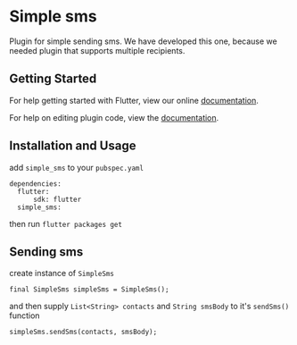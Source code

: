 # Simple sms

Plugin for simple sending sms. We have developed this one, because we needed plugin that supports 
multiple recipients. 

## Getting Started

For help getting started with Flutter, view our online
[documentation](https://flutter.io/).

For help on editing plugin code, view the [documentation](https://flutter.io/platform-plugins/#edit-code).


## Installation and Usage


add `simple_sms` to your `pubspec.yaml` 

```
dependencies:
  flutter:
      sdk: flutter
  simple_sms:
```

then run `flutter packages get`


## Sending sms


create instance of `SimpleSms`

```
final SimpleSms simpleSms = SimpleSms();
```

and then supply `List<String> contacts` and `String smsBody` to it's `sendSms()` function

```
simpleSms.sendSms(contacts, smsBody);
```